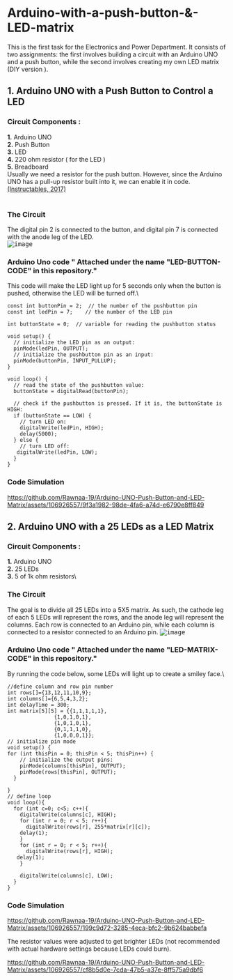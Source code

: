 # Arduino-with-a-push-button-&-LED-matrix
This is the first task for the Electronics and Power Department. It consists of two assignments: the first involves building a circuit with an Arduino UNO and a push button, while the second involves creating my own LED matrix (DIY version ).
## 1. Arduino UNO with a Push Button to Control a LED

### **Circuit Components :** 
  **1.**  Arduino UNO\
  **2.**  Push Button\
  **3.**  LED\
  **4.**  220 ohm resistor ( for the LED )\
  **5.**  Breadboard\
Usually we need a resistor for the push button. However, since the Arduino UNO has a pull-up resistor built into it, we can enable it in code. [(Instructables, 2017)](https://www.instructables.com/Arduino-Button-with-no-resistor/)\
<br />
### **The Circuit**
  The digital pin 2 is connected to the button, and digital pin 7 is connected with the anode leg of the LED.\
<kbd>![image](https://github.com/Rawnaa-19/Arduino-UNO-Push-Button-and-LED-Matrix/assets/106926557/de2084d7-a646-422b-bd7e-2d96ee28ac43)</kbd>

### **Arduino Uno code** " Attached under the name "LED-BUTTON-CODE" in this repository." 
  This code will make the LED light up for 5 seconds only when the button is pushed, otherwise the LED will be turned off.\
```
const int buttonPin = 2;  // the number of the pushbutton pin
const int ledPin = 7;    // the number of the LED pin

int buttonState = 0;  // variable for reading the pushbutton status

void setup() {
  // initialize the LED pin as an output:
  pinMode(ledPin, OUTPUT);
  // initialize the pushbutton pin as an input:
  pinMode(buttonPin, INPUT_PULLUP);
}

void loop() {
  // read the state of the pushbutton value:
  buttonState = digitalRead(buttonPin);

  // check if the pushbutton is pressed. If it is, the buttonState is HIGH:
  if (buttonState == LOW) {
    // turn LED on:
    digitalWrite(ledPin, HIGH);
    delay(5000);
  } else {
    // turn LED off:
   digitalWrite(ledPin, LOW);
  }
}
```
### **Code Simulation**

https://github.com/Rawnaa-19/Arduino-UNO-Push-Button-and-LED-Matrix/assets/106926557/9f3a1982-98de-4fa6-a74d-e6790e8ff849




## 2. Arduino UNO with a 25 LEDs as a LED Matrix

### **Circuit Components :** 
  **1.**  Arduino UNO\
  **2.**  25 LEDs\
  **3.**  5 of 1k ohm resistors\
  
### **The Circuit** 
  The goal is to divide all 25 LEDs into a 5X5 matrix. As such, the cathode leg of each 5 LEDs will represent the rows, and the anode leg will represent the columns. Each row is connected to an Arduino pin, while each column is connected to a resistor connected to an Arduino pin. 
<kbd>![image](https://github.com/Rawnaa-19/Arduino-UNO-Push-Button-and-LED-Matrix/assets/106926557/6a092dfb-03ef-4f39-bb7a-2b056b1df72c)</kbd>

### **Arduino Uno code** " Attached under the name "LED-MATRIX-CODE" in this repository." 
  By running the code below, some LEDs will light up to create a smiley face.\
```
//define column and row pin number
int rows[]={13,12,11,10,9};
int columns[]={6,5,4,3,2};
int delayTime = 300;
int matrix[5][5] = {{1,1,1,1,1},
		       {1,0,1,0,1},
		       {1,0,1,0,1},
		       {0,1,1,1,0},
		       {1,0,0,0,1}};
// initialize pin mode
void setup() {
for (int thisPin = 0; thisPin < 5; thisPin++) {
    // initialize the output pins:
    pinMode(columns[thisPin], OUTPUT);
    pinMode(rows[thisPin], OUTPUT);
  }

}
// define loop
void loop(){
  for (int c=0; c<5; c++){
    digitalWrite(columns[c], HIGH);
    for (int r = 0; r < 5; r++){
      digitalWrite(rows[r], 255*matrix[r][c]);
    delay(1);
    }
    for (int r = 0; r < 5; r++){
      digitalWrite(rows[r], HIGH);
   delay(1);
    }
  
    digitalWrite(columns[c], LOW);
  }
}
```
### **Code Simulation**

https://github.com/Rawnaa-19/Arduino-UNO-Push-Button-and-LED-Matrix/assets/106926557/199c9d72-3285-4eca-bfc2-9b624babbefa

The resistor values were adjusted to get brighter LEDs (not recommended with actual hardware settings because LEDs could burn).



https://github.com/Rawnaa-19/Arduino-UNO-Push-Button-and-LED-Matrix/assets/106926557/cf8b5d0e-7cda-47b5-a37e-8ff575a9dbf6




